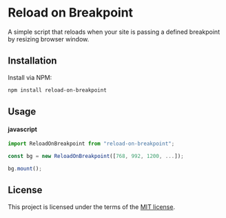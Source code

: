 # Reload on Breakpoint
A simple script that reloads when your site is passing a defined breakpoint by resizing browser window.

## Installation
Install via NPM:

```bash
npm install reload-on-breakpoint

```

## Usage

#### javascript

```javascript
import ReloadOnBreakpoint from "reload-on-breakpoint";

const bg = new ReloadOnBreakpoint([768, 992, 1200, ...]);

bg.mount();

```

## License

This project is licensed under the terms of the
[MIT license](/LICENSE).
